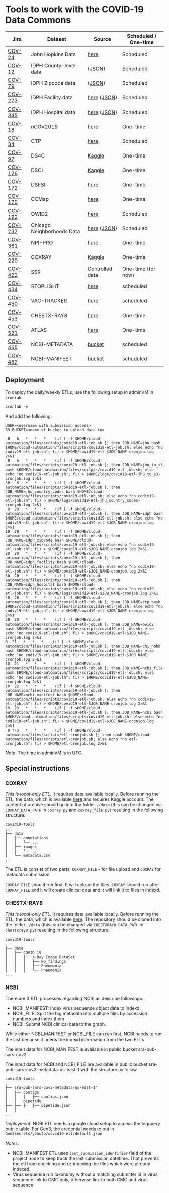 # Tools to work with the COVID-19 Data Commons

| Jira | Dataset | Source | Scheduled / One-time |
| --- | --- | --- | --- |
| [COV-24][cov-24] | John Hopkins Data | [here][jhu] | Scheduled |
| [COV-12][cov-12] | IDPH County-level data | ([JSON][idph-county-json]) | Scheduled |
| [COV-79][cov-79] | IDPH Zipcode data| ([JSON][idph-zipcode-json]) | Scheduled |
| [COV-273][cov-273] | IDPH Facility data | [here][idph-facility] ([JSON][idph-facility-json]) | Scheduled |
| [COV-345][cov-345] | IDPH Hospital data | [here][idph-hospital] ([JSON][idph-hospital-json]) | Scheduled |
| [COV-18][cov-18] | nCOV2019 | [here][ncov2019] | One-time |
| [COV-34][cov-34] | CTP | [here][ctp] | Scheduled |
| [COV-97][cov-97] | DS4C | [Kaggle][ds4c] | One-time |
| [COV-126][cov-126] | DSCI | [Kaggle][dsci] | One-time |
| [COV-172][cov-172] | DSFSI | [here][dsfsi] | One-time |
| [COV-170][cov-170] | CCMap | [here][ccmap] | One-time |
| [COV-192][cov-192] | OWID2 | [here][owid] | Scheduled |
| [COV-237][cov-237] | Chicago Neighborhoods Data | [here][chi-nbhd] ([JSON][chi-nbhd-json]) | Scheduled |
| [COV-361][cov-361] | NPI-PRO | [here][npi-pro] | One-time |
| [COV-220][cov-220] | COXRAY | [Kaggle][coxray] | One-time |
| [COV-422][cov-422] | SSR | Controlled data | One-time (for now) |
| [COV-434][cov-434] | STOPLIGHT | [here][stoplight] | scheduled |
| [COV-450][cov-422] | VAC-TRACKER | [here][vac-tracker] | scheduled |
| [COV-453][cov-453] | CHESTX-RAY8 | [here][chestxray8] | One-time |
| [COV-521][cov-521] | ATLAS | [here][atlas] | One-time |
| [COV-465][cov-465] | NCBI-METADATA | [bucket](https://github.com/uc-cdis/covid19-tools#ncbi) | scheduled|
| [COV-482][cov-482] | NCBI-MANIFEST | [bucket](https://github.com/uc-cdis/covid19-tools#ncbi) | scheduled|


## Deployment

To deploy the daily/weekly ETLs, use the following setup in adminVM in `crontab`:
```
crontab -e
```

And add the following:

```
USER=<username with submission access>
S3_BUCKET=<name of bucket to upload data to>

 0   6   *   *   *    (if [ -f $HOME/cloud-automation/files/scripts/covid19-etl-job.sh ]; then JOB_NAME=jhu bash $HOME/cloud-automation/files/scripts/covid19-etl-job.sh; else echo "no codiv19-etl-job.sh"; fi) > $HOME/covid19-etl-$JOB_NAME-cronjob.log 2>&1
 0   6   *   *   *    (if [ -f $HOME/cloud-automation/files/scripts/covid19-etl-job.sh ]; then JOB_NAME=jhu_to_s3 bash $HOME/cloud-automation/files/scripts/covid19-etl-job.sh; else echo "no codiv19-etl-job.sh"; fi) > $HOME/logs/covid19-etl-jhu_to_s3-cronjob.log 2>&1
30   6   *   *   *    (if [ -f $HOME/cloud-automation/files/scripts/covid19-etl-job.sh ]; then JOB_NAME=jhu_country_codes bash $HOME/cloud-automation/files/scripts/covid19-etl-job.sh; else echo "no codiv19-etl-job.sh"; fi) > $HOME/logs/covid19-etl-jhu_country_codes-cronjob.log 2>&1
 0  20   *   *   *    (if [ -f $HOME/cloud-automation/files/scripts/covid19-etl-job.sh ]; then JOB_NAME=idph bash $HOME/cloud-automation/files/scripts/covid19-etl-job.sh; else echo "no codiv19-etl-job.sh"; fi) > $HOME/covid19-etl-$JOB_NAME-cronjob.log 2>&1
10  20   *   *   *    (if [ -f $HOME/cloud-automation/files/scripts/covid19-etl-job.sh ]; then JOB_NAME=idph_zipcode bash $HOME/cloud-automation/files/scripts/covid19-etl-job.sh; else echo "no codiv19-etl-job.sh"; fi) > $HOME/covid19-etl-$JOB_NAME-cronjob.log 2>&1
20  20   *   *   *    (if [ -f $HOME/cloud-automation/files/scripts/covid19-etl-job.sh ]; then JOB_NAME=idph_facility bash $HOME/cloud-automation/files/scripts/covid19-etl-job.sh; else echo "no codiv19-etl-job.sh"; fi) > $HOME/covid19-etl-$JOB_NAME-cronjob.log 2>&1
30  20   *   *   *    (if [ -f $HOME/cloud-automation/files/scripts/covid19-etl-job.sh ]; then JOB_NAME=idph_hospital bash $HOME/cloud-automation/files/scripts/covid19-etl-job.sh; else echo "no codiv19-etl-job.sh"; fi) > $HOME/logs/covid19-etl-$JOB_NAME-cronjob.log 2>&1
40  20   *   *   *    (if [ -f $HOME/cloud-automation/files/scripts/covid19-etl-job.sh ]; then JOB_NAME=ctp bash $HOME/cloud-automation/files/scripts/covid19-etl-job.sh; else echo "no codiv19-etl-job.sh"; fi) > $HOME/covid19-etl-$JOB_NAME-cronjob.log 2>&1
50  20   *   *   *    (if [ -f $HOME/cloud-automation/files/scripts/covid19-etl-job.sh ]; then JOB_NAME=owid2 bash $HOME/cloud-automation/files/scripts/covid19-etl-job.sh; else echo "no codiv19-etl-job.sh"; fi) > $HOME/covid19-etl-$JOB_NAME-cronjob.log 2>&1
0  21   *   *   *    (if [ -f $HOME/cloud-automation/files/scripts/covid19-etl-job.sh ]; then JOB_NAME=chi_nbhd bash $HOME/cloud-automation/files/scripts/covid19-etl-job.sh; else echo "no codiv19-etl-job.sh"; fi) > $HOME/covid19-etl-$JOB_NAME-cronjob.log 2>&1
10  21   *   *   *    (if [ -f $HOME/cloud-automation/files/scripts/covid19-etl-job.sh ]; then JOB_NAME=ncbi_file bash $HOME/cloud-automation/files/scripts/covid19-etl-job.sh; else echo "no codiv19-etl-job.sh"; fi) > $HOME/covid19-etl-$JOB_NAME-cronjob.log 2>&1
10  22   *   *   *    (if [ -f $HOME/cloud-automation/files/scripts/covid19-etl-job.sh ]; then JOB_NAME=ncbi_manifest bash $HOME/cloud-automation/files/scripts/covid19-etl-job.sh; else echo "no codiv19-etl-job.sh"; fi) > $HOME/covid19-etl-$JOB_NAME-cronjob.log 2>&1
10  23   *   *   *    (if [ -f $HOME/cloud-automation/files/scripts/covid19-etl-job.sh ]; then JOB_NAME=ncbi bash $HOME/cloud-automation/files/scripts/covid19-etl-job.sh; else echo "no codiv19-etl-job.sh"; fi) > $HOME/covid19-etl-$JOB_NAME-cronjob.log 2>&1
 0 */3   *   *   *    (if [ -f $HOME/cloud-automation/files/scripts/etl-cronjob.sh ]; then bash $HOME/cloud-automation/files/scripts/etl-cronjob.sh; else echo "no etl-cronjob.sh"; fi) > $HOME/etl-cronjob.log 2>&1
```

*Note*: The time in adminVM is in UTC.

## Special instructions

### COXRAY

*This is local-only ETL.*
It requires data available locally.
Before running the ETL, the data, which is available [here](https://www.kaggle.com/bachrr/covid-chest-xray) and requires Kaggle account.
The content of archive should go into the folder `./data` (this can be changed via `COXRAY_DATA_PATH` in `coxray.py` and `coxray_file.py`) resulting in the following structure:

```
covid19-tools
...
├── data
│   ├── annotations
│   │   └── ...
│   ├── images
│   │   └── ...
│   └── metadata.csv
...
```

The ETL is consist of two parts: `COXRAY_FILE` - for file upload and `COXRAY` for metadata submission.

`COXRAY_FILE` should run first. It will upload the files.
`COXRAY` should run after `COXRAY_FILE` and it will create clinical data and it will link it to files in indexd.

### CHESTX-RAY8

*This is local-only ETL.*
It requires data available locally.
Before running the ETL, the data, which is available [here][chestxray8].
The repository should be cloned into the folder `./data` (this can be changed via `CHESTXRAY8_DATA_PATH` in `chestxray8.py`) resulting in the following structure:

```
covid19-tools
...
├── data
│   ├── COVID-19
│   │   ├── X-Ray Image DataSet
│   │   │   ├── No_findings
│   │   │   ├── Pneumonia
│   │   │   └── Pneumonia
...
```

### NCBI

There are 3 ETL processes regarding NCBI as describe followings:
- NCBI_MANIFEST: Index virus sequence object data to indexd
- NCBI_FILE: Split the big metadata into multiple files by accession numbers and index them
- NCBI: Submit NCBI clinical data to the graph.

While either NCBI_MANIFEST or NCBI_FILE can run first, NCBI needs to run the last because it needs the indexd information from the two ETLs

The input data for NCBI_MANIFEST is available in public bucket sra-pub-sars-cov2.

The input data for NCBI and NCBI_FILE are available in public bucket sra-pub-sars-cov2-metadata-us-east-1 with the structure as follow

```
covid19-tools
...
├── sra-pub-sars-cov2-metadata-us-east-1"
│   |── contigs
│   │   │   ├── contigs.json
│   │   pipetide
├── ├── ├   │── pipetide.json
│   │  
...
```
*Deployment*: NCBI ETL needs a google cloud setup to access the biqquery public table. For Gen3, the credential needs to put in
`Gen3Secrets/g3auto/covid19-etl/default.json`

*Notes*:
- NCBI_MANIFEST ETL uses `last_submission_identifier` field of the project node to keep track the last submission datetime. That prevents the etl from checking and re-indexing the files which were already indexed.
- Virus sequence run taxonomy without a matching submitter id in virus sequence link to CMC only, otherwise link to both CMC and virus sequence


[chi-nbhd]: https://covid19neighborhoods.southsideweekly.com/
[chi-nbhd-json]: https://covid19neighborhoods.southsideweekly.com/page-data/index/page-data.json
[jhu]: https://github.com/CSSEGISandData/COVID-19/tree/master/csse_covid_19_data/csse_covid_19_time_series
[idph-county-json]: http://www.dph.illinois.gov/sitefiles/COVIDTestResults.json?nocache=1
[idph-zipcode-json]: http://dph.illinois.gov/sitefiles/COVIDZip.json?nocache=1
[idph-facility]: https://dph.illinois.gov/covid19/long-term-care-facility-outbreaks-covid-19
[idph-facility-json]: https://dph.illinois.gov/sitefiles/COVIDLTC.json?nocache=1
[idph-hospital]: http://www.dph.illinois.gov/covid19/hospitalization-utilization
[idph-hospital-json]: https://dph.illinois.gov/sitefiles/COVIDHospitalRegions.json
[ds4c]: https://www.kaggle.com/kimjihoo/coronavirusdataset#PatientInfo.csv
[dsci]: https://www.kaggle.com/ardisragen/indonesia-coronavirus-cases
[dsfsi]: https://github.com/dsfsi/covid19africa/tree/master/data/line_lists
[owid]: https://github.com/owid/covid-19-data/blob/master/public/data/testing/covid-testing-latest-data-source-details.csv
[coxray]: https://www.kaggle.com/bachrr/covid-chest-xray
[chestxray8]: https://github.com/muhammedtalo/COVID-19
[ccmap]: https://github.com/covidcaremap/covid19-healthsystemcapacity/tree/master/data/published
[ctp]: https://covidtracking.com/data
[race]: https://docs.google.com/spreadsheets/d/e/2PACX-1vR_xmYt4ACPDZCDJcY12kCiMiH0ODyx3E1ZvgOHB8ae1tRcjXbs_yWBOA4j4uoCEADVfC1PS2jYO68B/pub?gid=43720681&single=true&output=csv
[npi-pro]: https://www.arcgis.com/home/item.html?id=7e80baf1773e4fd9b44fe9fb054677db
[ncov2019]: https://www.kaggle.com/sudalairajkumar/novel-corona-virus-2019-dataset?select=COVID19_line_list_data.csv
[vac-tracker]:https://biorender.com/page-data/covid-vaccine-tracker/page-data.json
[stoplight]: https://covidstoplight.org/api/v0/location/US
[atlas]: https://opportunityinsights.org/data/?geographic_level=0&topic=0&paper_id=1652#resource-listing
[cov-12]: https://occ-data.atlassian.net/browse/COV-12
[cov-18]: https://occ-data.atlassian.net/browse/COV-18
[cov-24]: https://occ-data.atlassian.net/browse/COV-24
[cov-34]: https://occ-data.atlassian.net/browse/COV-34
[cov-79]: https://occ-data.atlassian.net/browse/COV-79
[cov-97]: https://occ-data.atlassian.net/browse/COV-97
[cov-126]: https://occ-data.atlassian.net/browse/COV-126
[cov-170]: https://occ-data.atlassian.net/browse/COV-170
[cov-172]: https://occ-data.atlassian.net/browse/COV-172
[cov-192]: https://occ-data.atlassian.net/browse/COV-192
[cov-220]: https://occ-data.atlassian.net/browse/COV-220
[cov-237]: https://occ-data.atlassian.net/browse/COV-237
[cov-273]: https://occ-data.atlassian.net/browse/COV-273
[cov-345]: https://occ-data.atlassian.net/browse/COV-345
[cov-361]: https://occ-data.atlassian.net/browse/COV-361
[cov-422]: https://occ-data.atlassian.net/browse/COV-422
[cov-434]: https://occ-data.atlassian.net/browse/COV-434
[cov-450]: https://occ-data.atlassian.net/browse/COV-450
[cov-453]: https://occ-data.atlassian.net/browse/COV-453
[cov-521]: https://occ-data.atlassian.net/browse/COV-521
[cov-465]: https://occ-data.atlassian.net/browse/COV-465
[cov-482]: https://occ-data.atlassian.net/browse/COV-482]

